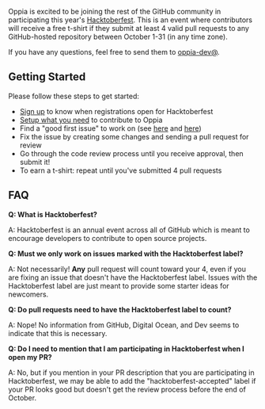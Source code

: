 Oppia is excited to be joining the rest of the GitHub community in participating this year's [Hacktoberfest](https://hacktoberfest.digitalocean.com/). This is an event where contributors will receive a free t-shirt if they submit at least 4 valid pull requests to any GitHub-hosted repository between October 1-31 (in any time zone).

If you have any questions, feel free to send them to [oppia-dev@](https://groups.google.com/forum/?fromgroups#!forum/oppia-dev).

## Getting Started

Please follow these steps to get started:

* [Sign up](https://hacktoberfest.digitalocean.com/) to know when registrations open for Hacktoberfest
* [Setup what you need](https://github.com/oppia/oppia/wiki/Contributing-code-to-Oppia#setting-things-up) to contribute to Oppia
* Find a "good first issue" to work on (see [here](https://github.com/oppia/oppia/wiki/Contributing-code-to-Oppia#finding-something-to-do) and [here](https://github.com/oppia/oppia/issues?q=is%3Aopen+is%3Aissue+label%3AHacktoberfest+no%3Aassignee))
* Fix the issue by creating some changes and sending a pull request for review
* Go through the code review process until you receive approval, then submit it!
* To earn a t-shirt: repeat until you've submitted 4 pull requests

## FAQ

**Q: What is Hacktoberfest?**

A: Hacktoberfest is an annual event across all of GitHub which is meant to encourage developers to contribute to open source projects.

**Q: Must we only work on issues marked with the Hacktoberfest label?**

A: Not necessarily! **Any** pull request will count toward your 4, even if you are fixing an issue that doesn't have the Hacktoberfest label. Issues with the Hacktoberfest label are just meant to provide some starter ideas for newcomers.

**Q: Do pull requests need to have the Hacktoberfest label to count?**

A: Nope! No information from GitHub, Digital Ocean, and Dev seems to indicate that this is necessary.

**Q: Do I need to mention that I am participating in Hacktoberfest when I open my PR?**

A: No, but if you mention in your PR description that you are participating in Hacktoberfest, we may be able to add the "hacktoberfest-accepted" label if your PR looks good but doesn't get the review process before the end of October.